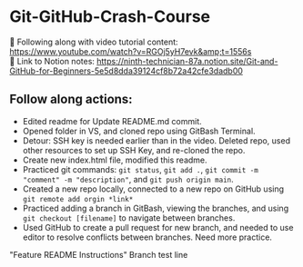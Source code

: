 # Git-GitHub-Crash-Course
🚩 Following along with video tutorial content: https://www.youtube.com/watch?v=RGOj5yH7evk&amp;t=1556s  
📓 Link to Notion notes: https://ninth-technician-87a.notion.site/Git-and-GitHub-for-Beginners-5e5d8dda39124cf8b72a42cfe3dadb00

## Follow along actions: 
- Edited readme for Update README.md commit.
- Opened folder in VS, and cloned repo using GitBash Terminal.
- Detour: SSH key is needed earlier than in the video. Deleted repo, used other resources to set up SSH Key, and re-cloned the repo.
- Create new index.html file, modified this readme. 
- Practiced git commands:  `git status`, `git add .`, `git commit -m "comment" -m "description"`, and `git push origin main`.
- Created a new repo locally, connected to a new repo on GitHub using `git remote add orgin *link*`
- Practiced adding a branch in GitBash, viewing the branches, and using `git checkout [filename]` to navigate between branches.
- Used GitHub to create a pull request for new branch, and needed to use editor to resolve conflicts between branches. Need more practice.

"Feature README Instructions" Branch test line

